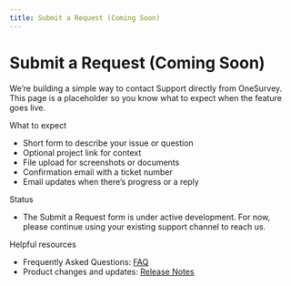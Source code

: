 ```yaml
---
title: Submit a Request (Coming Soon)
---
```


# Submit a Request (Coming Soon)

We’re building a simple way to contact Support directly from OneSurvey. This page is a placeholder so you know what to expect when the feature goes live.

What to expect

- Short form to describe your issue or question
- Optional project link for context
- File upload for screenshots or documents
- Confirmation email with a ticket number
- Email updates when there’s progress or a reply

Status

- The Submit a Request form is under active development. For now, please continue using your existing support channel to reach us.

Helpful resources

- Frequently Asked Questions: [FAQ](./faq.md)
- Product changes and updates: [Release Notes](./release-notes.md)

